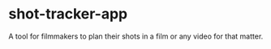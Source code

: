 # shot-tracker-app
A tool for filmmakers to plan their shots in a film or any video for that matter.
